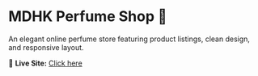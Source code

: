 # MDHK Perfume Shop 💐

An elegant online perfume store featuring product listings, clean design, and responsive layout.

🔗 **Live Site:** [Click here](https://001madhankumar.github.io/MDHK-Perfume-Shop/)
